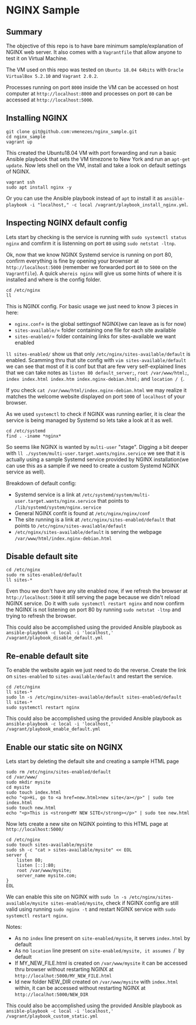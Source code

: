 # NGINX Sample

## Summary

The objective of this repo is to have bare minimum sample/explanation of
NGINX web server.
It also comes with a `Vagrantfile` that allow anyone to test it on
Virtual Machine.

The VM used on this repo was tested on `Ubuntu 18.04 64bits` with
`Oracle VirtualBox 5.2.10` and `Vagrant 2.0.2`.

Processes running on port `8000` inside the VM can be accessed on host computer
at `http://localhost:8000` and processes on port `80` can be accessed at
`http://localhost:5000`.


## Installing NGINX

```
git clone git@github.com:vmenezes/nginx_sample.git
cd nginx_sample
vagrant up
```

This created the Ubuntu18.04 VM with port forwarding and run a basic Ansible
playbook that sets the VM timezone to New York and run an `apt-get update`.
Now lets shell on the VM, install and take a look on default settings of
NGINX.

```
vagrant ssh
sudo apt install nginx -y
```

Or you can use the Ansible playbook instead of `apt` to install it as
`ansible-playbook -i "localhost," -c local /vagrant/playbook_install_nginx.yml`.


## Inspecting NGINX default config

Lets start by checking is the service is running with
`sudo systemctl status nginx` and comfirm it is listenning on port `80`
using `sudo netstat -ltnp`.

Ok, now that we know NGINX Systemd service is running on port 80, confirm
everything is fine by opening your brownser at `http://localhost:5000`
(remember we forwarded port `80` to `5000` on the `Vagrantfile`).
A quick `whereis nginx` will give us some hints of where it is installed
and where is the config folder.

```
cd /etc/nginx
ll
```

This is NGINX config. For basic usage we just need to know 3 pieces in here:

- `nginx.conf`= is the global settingsof NGINX(we can leave as is for now)
- `sites-available/`= folder containing one file for each site available
- `sites-enabled/`= folder containing links for sites-available we want enabled

`ll sites-enabled/` show us that only `/etc/nginx/sites-available/default`
is enabled. Scamming thru that site config with `vim sites-available/default`
we can see that most of it is conf but that are few very self-explained
lines that we can take notes as `listen 80 default_server;`,
`root /var/www/html;`, `index index.html index.htm index.nginx-debian.html;`
and `location / {`.

If you check `cat /var/www/html/index.nginx-debian.html` we may realize
it matches the welcome website displayed on port `5000` of `localhost`
of your browser.

As we used `systemctl` to check if NGINX was running earlier, it is clear
the service is being managed by Systemd so lets take a look at it as well.

```
cd /etc/systemd
find . -iname *nginx*
```

So seems like NGINX is wanted by `multi-user` "stage". Digging a bit deeper
with `ll ./system/multi-user.target.wants/nginx.service` we see that it is
actually using a sample Systemd service provided by NGINX installation(we
can use this as a sample if we need to create a custom Systemd NGINX service
as well).

Breakdown of default config:

- Systemd service is a link at
`/etc/systemd/system/multi-user.target.wants/nginx.service` that points to
`/lib/systemd/system/nginx.service`
- General NGINX confit is found at `/etc/nginx/nginx/conf`
- The site running is a link at `/etc/nginx/sites-enabled/default` that
points to `/etc/nginx/sites-available/default`
- `/etc/nginx/sites-available/default` is serving the webpage
`/var/www/html/index.nginx-debian.html`


## Disable default site

```
cd /etc/nginx
sudo rm sites-enabled/default
ll sites-*
```

Even thou we don't have any site enabled now, if we refresh the browser at
`http://localhost:5000` it still serving the page because we didn't reload
NGINX service. Do it with `sudo systemctl restart nginx` and now confirm
the NGINX is not listening on port 80 by running `sudo netstat -ltnp`
and trying to refresh the browser.

This could also be accomplished using the provided Ansible playbook as
`ansible-playbook -c local -i 'localhost,' /vagrant/playbook_disable_default.yml`


## Re-enable default site

To enable the website again we just need to do the reverse. Create the link
on `sites-enabled` to `sites-available/default` and restart the service.

```
cd /etc/nginx
ll sites-*
sudo ln -s /etc/nginx/sites-available/default sites-enabled/default
ll sites-*
sudo systemctl restart nginx
```

This could also be accomplished using the provided Ansible playbook as
`ansible-playbook -c local -i 'localhost,' /vagrant/playbook_enable_default.yml`


## Enable our static site on NGINX

Lets start by deleting the default site and creating a sample HTML page

```
sudo rm /etc/nginx/sites-enabled/default
cd /var/www/
sudo mkdir mysite
cd mysite
sudo touch index.html
echo "<p>Hi, go to <a href=new.html>new site</a></p>" | sudo tee index.html
sudo touch new.html
echo "<p>This is <strong>MY NEW SITE</strong></p>" | sudo tee new.html
```

Now lets create a new site on NGINX pointing to this HTML page at
`http://localhost:5000/`

```
cd /etc/nginx
sudo touch sites-available/mysite
sudo sh -c "cat > sites-available/mysite" << EOL
server {
    listen 80;
    listen [::]:80;
    root /var/www/mysite;
    server_name mysite.com;
}
EOL
```

We can enable this site on NGINX with
`sudo ln -s /etc/nginx/sites-available/mysite sites-enabled/mysite`, check
if NGINX config are still valid using running `sudo nginx -t` and restart
NGINX service with `sudo systemctl restart nginx`.

Notes:

- As no `index` line present on `site-enabled/mysite`, it serves `index.html`
by default
- As no `location` line present on `site-enabled/mysite, it assumes `/`
by default
- If MY_NEW_FILE.html is created on `/var/www/mysite` it can be accessed
thru browser without restarting NGINX at
`http://localhot:5000/MY_NEW_FILE.html`
- Id new folder NEW_DIR created on `/var/www/mysite` with `index.html` within,
it can be accessed without restarting NGINX at
`http://localhot:5000/NEW_DIR`

This could also be accomplished using the provided Ansible playbook as
`ansible-playbook -c local -i 'localhost,' /vagrant/playbook_custom_static.yml`

